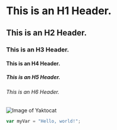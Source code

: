 # This is an H1 Header.
## This is an H2 Header.
### This is an H3 Header.
#### This is an H4 Header.
##### This is an H5 Header.
###### This is an H6 Header.
![Image of Yaktocat](https://octodex.github.com/images/yaktocat.png)
``` javascript
var myVar = "Hello, world!";
```
